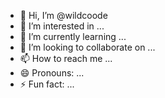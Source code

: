 - 👋 Hi, I’m @wildcoode
- 👀 I’m interested in ...
- 🌱 I’m currently learning ...
- 💞️ I’m looking to collaborate on ...
- 📫 How to reach me ...
- 😄 Pronouns: ...
- ⚡ Fun fact: ...

<!---
wildcoode/wildcoode is a ✨ special ✨ repository because its `README.md` (this file) appears on your GitHub profile.
You can click the Preview link to take a look at your changes.
--->

